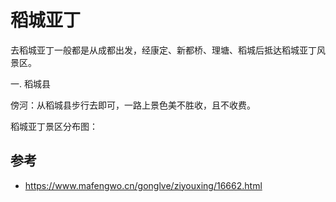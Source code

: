# 稻城亚丁

去稻城亚丁一般都是从成都出发，经康定、新都桥、理塘、稻城后抵达稻城亚丁风景区。

一. 稻城县

傍河：从稻城县步行去即可，一路上景色美不胜收，且不收费。


稻城亚丁景区分布图：


## 参考
- https://www.mafengwo.cn/gonglve/ziyouxing/16662.html
